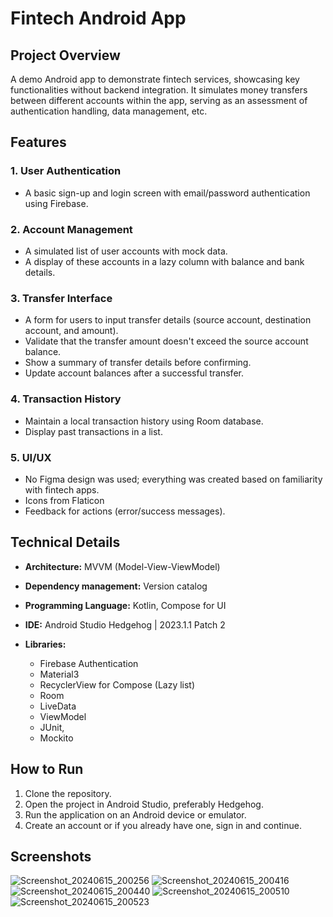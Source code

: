 # Fintech Android App

## Project Overview

A demo Android app to demonstrate fintech services, showcasing key functionalities without backend integration. It simulates money transfers between different accounts within the app, serving as an assessment of authentication handling, data management, etc.

## Features

### 1. User Authentication

- A basic sign-up and login screen with email/password authentication using Firebase.

### 2. Account Management

- A simulated list of user accounts with mock data.
- A display of these accounts in a lazy column with balance and bank details.

### 3. Transfer Interface

- A form for users to input transfer details (source account, destination account, and amount).
- Validate that the transfer amount doesn't exceed the source account balance.
- Show a summary of transfer details before confirming.
- Update account balances after a successful transfer.

### 4. Transaction History

- Maintain a local transaction history using Room database.
- Display past transactions in a list.

### 5. UI/UX

- No Figma design was used; everything was created based on familiarity with fintech apps.
- Icons from Flaticon
- Feedback for actions (error/success messages).

## Technical Details

- **Architecture:** MVVM (Model-View-ViewModel)
- **Dependency management:** Version catalog
- **Programming Language:** Kotlin, Compose for UI
- **IDE:** Android Studio Hedgehog | 2023.1.1 Patch 2

- **Libraries:**
  - Firebase Authentication
  - Material3
  - RecyclerView for Compose (Lazy list)
  - Room
  - LiveData
  - ViewModel
  - JUnit,
  - Mockito

## How to Run

1. Clone the repository.
2. Open the project in Android Studio, preferably Hedgehog.
3. Run the application on an Android device or emulator.
4. Create an account or if you already have one, sign in and continue.

## Screenshots

![Screenshot_20240615_200256](https://github.com/RotimiDev/demo-fintech-app/assets/92338525/d8870b6a-e685-4a3d-8ec4-990c21f0bbe0)
![Screenshot_20240615_200416](https://github.com/RotimiDev/demo-fintech-app/assets/92338525/0ac3b3eb-9853-48ae-b8ae-62a3b196ca23)
![Screenshot_20240615_200440](https://github.com/RotimiDev/demo-fintech-app/assets/92338525/42d0828c-d5ed-4d3b-a365-8ae84821c15e)
![Screenshot_20240615_200510](https://github.com/RotimiDev/demo-fintech-app/assets/92338525/f034610f-32d8-4d07-9976-f853eaf26d06)
![Screenshot_20240615_200523](https://github.com/RotimiDev/demo-fintech-app/assets/92338525/16218d58-6978-434f-8664-911a32d5419f)

